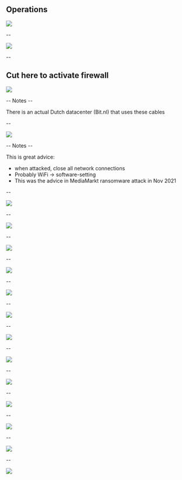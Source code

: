 
## Operations

![](pics/meme/network/appartment_connected.jpg)<!-- .element class="center-y" style="border:none; box-shadow:none; position: fixed; width: 480px; height: 600px; right: 0px"  -->

--

![](pics/meme/network/address.png)<!-- .element class="center-x" style="border:none; box-shadow:none; position: fixed; width: 460px; height: 650px; top: 10px;"  -->

--

## Cut here to activate firewall

![](pics/meme/network/cable_firewall.jpeg)<!-- .element class="center-x" style="border:none; box-shadow:none; position: fixed; width: 850px; top: 210px;"  -->

-- Notes --

There is an actual Dutch datacenter (Bit.nl) that uses these cables

--

![](pics/meme/network/in_case_of_cyberattack.png)<!-- .element class="center-xy" style="border:none; box-shadow:none; position: fixed; width: 750px;"  -->

-- Notes --

This is great advice:
* when attacked, close all network connections
* Probably WiFi -> software-setting
* This was the advice in MediaMarkt ransomware attack in Nov 2021

--

![](pics/meme/operations/logging.png)<!-- .element class="center-x" style="border:none; box-shadow:none; position: fixed; width: 493px; height: 650px; top: 10px;" -->

--

![](pics/meme/operations/friday_deployment.jpg)<!-- .element class="center-xy" style="border:none; box-shadow:none; position: fixed; width: 600px; height: 450px;" -->

--

![](pics/meme/secrets_vault/secrets_everywhere.jpeg)<!-- .element class="center-xy" style="border:none; box-shadow:none; position: fixed; width: 592px; height: 450px;"  -->

--

![](pics/meme/secrets_vault/ephemeral_secrets.png)<!-- .element class="center-x" style="border:none; box-shadow:none; position: fixed; width: 473px; height: 650px; top: 10px;"  -->

--

![](pics/meme/updates/latest_version.png)<!-- .element class="center-x" style="border:none; box-shadow:none; position: fixed; width: 634px; height: 650px; top: 10px;"  -->

--

![](pics/meme/maintainability/dependency_risk.png)<!-- .element style="border:none; box-shadow:none; position: fixed; width: 600px; left: 200px; bottom: 20px;"  -->

--

![](pics/meme/updates/cvss_score.png)<!-- .element class="center-xy" style="border:none; box-shadow:none; position: fixed; width: 532px; height: 436px;"  -->

--

![](pics/meme/operations/worked_on_my_machine.jpg)<!-- .element class="center-x" style="border:none; box-shadow:none; position: fixed; width: 799px; height: 618px; top: 10px;"  -->

--

![](pics/meme/operations/docker.jpg)<!-- .element class="center-xy" style="border:none; box-shadow:none; position: fixed; width: 422px; height: 585px;"  -->

--

![](pics/meme/operations/container_to_cloud_migration.png)<!-- .element class="center-xy" style="border:none; box-shadow:none; position: fixed; width: 632px; height: 394px;"  -->

--

![](pics/meme/cloud/someone_elses_computer.jpg)<!-- .element class="center-xy" style="border:none; box-shadow:none; position: fixed; width: 747px; height: 499px;"  -->

--

![](pics/meme/cloud/cloud_linux_servers.jpeg)<!-- .element class="center-xy" style="border:none; box-shadow:none; position: fixed; width: 612px; height: 408px;"  -->

--

![](pics/meme/cloud/Cloud_costs.jpg)<!-- .element class="center-x" style="border:none; box-shadow:none; position: fixed; width: 630px; height: 650px; top: 10px;"  -->



